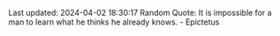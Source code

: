 Last updated: 2024-04-02 18:30:17
Random Quote: It is impossible for a man to learn what he thinks he already knows. - Epictetus